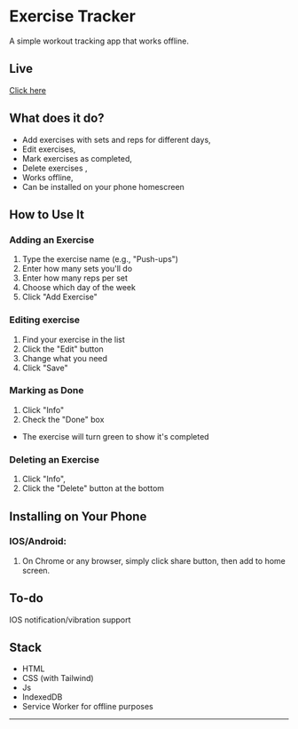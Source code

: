 # Exercise Tracker

A simple workout tracking app that works offline.

## Live
[Click here](https://davilex.surge.sh)

## What does it do?

- Add exercises with sets and reps for different days,
- Edit exercises,
- Mark exercises as completed,
- Delete exercises ,
- Works offline,
- Can be installed on your phone homescreen

## How to Use It

### Adding an Exercise
1. Type the exercise name (e.g., "Push-ups")
2. Enter how many sets you'll do
3. Enter how many reps per set
4. Choose which day of the week
5. Click "Add Exercise"

### Editing exercise
1. Find your exercise in the list
2. Click the "Edit" button
3. Change what you need
4. Click "Save"

### Marking as Done
1. Click "Info"
2. Check the "Done" box
- The exercise will turn green to show it's completed

### Deleting an Exercise
1. Click "Info",
2. Click the "Delete" button at the bottom

## Installing on Your Phone
### IOS/Android:
1. On Chrome or any browser, simply click share button, then add to home screen.

## To-do
IOS notification/vibration support
## Stack
- HTML 
- CSS (with Tailwind) 
- Js
- IndexedDB 
- Service Worker for offline purposes

---
